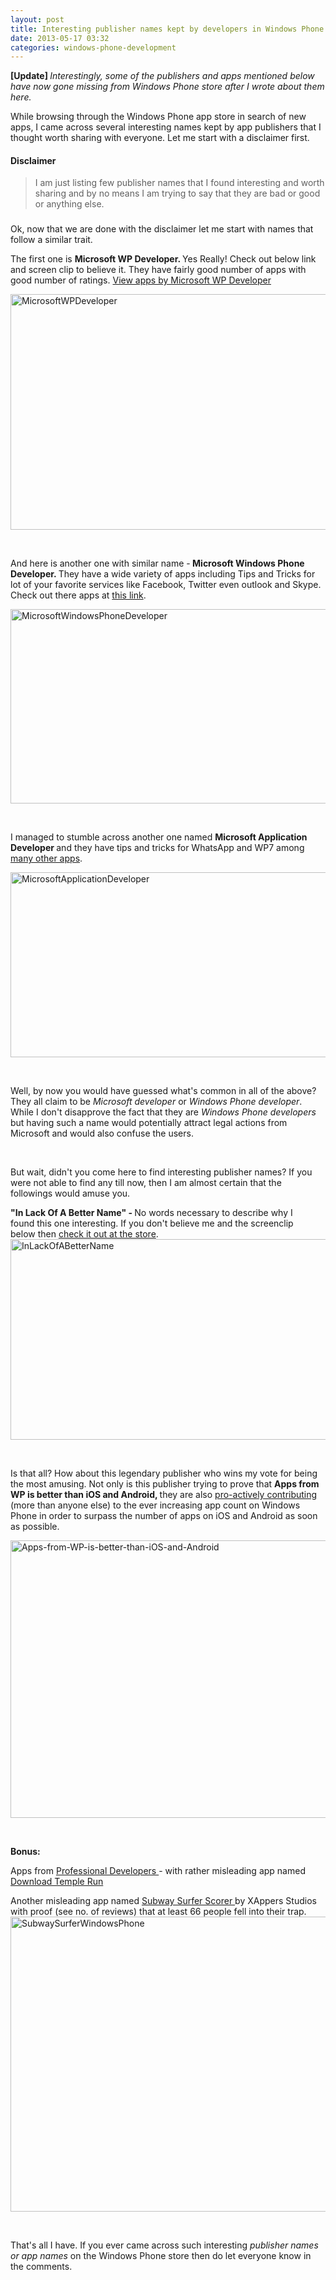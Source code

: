 ```yaml
---
layout: post
title: Interesting publisher names kept by developers in Windows Phone Store
date: 2013-05-17 03:32
categories: windows-phone-development
---
```

<strong>[Update] </strong><em>Interestingly, some of the publishers and apps mentioned below have now gone missing from Windows Phone store after I wrote about them here. </em>

While browsing through the Windows Phone app store in search of new apps, I came across several interesting names kept by app publishers that I thought worth sharing with everyone. Let me start with a disclaimer first.
<h4>Disclaimer</h4>
<blockquote>I am just listing few publisher names that I found interesting and worth sharing and by no means I am trying to say that they are bad or good or anything else.</blockquote>
<h3></h3>
Ok, now that we are done with the disclaimer let me start with names that follow a similar trait.

The first one is <strong>Microsoft WP Developer. </strong>Yes Really! Check out below link and screen clip to believe it. They have fairly good number of apps with good number of ratings. <a title="View apps by Microsoft WP Developer " href="http://www.windowsphone.com/en-US/store/publishers?publisherId=Microsoft%2BWP%2BDeveloper" target="_blank">View apps by Microsoft WP Developer<strong> </strong></a>

<a href="http://www.windowsphone.com/en-US/store/publishers?publisherId=Microsoft%2BWP%2BDeveloper" target="_blank"><img class="aligncenter size-full wp-image-208" alt="MicrosoftWPDeveloper" src="http://kanishkkunal.in/wp-content/uploads/sites/2/2013/05/MicrosoftWPDeveloper.png" width="619" height="377" /></a>

&nbsp;

And here is another one with similar name -<strong> Microsoft Windows Phone Developer. </strong>They have a wide variety of apps including Tips and Tricks for lot of your favorite services like Facebook, Twitter even outlook and Skype. Check out there apps at <a title="Apps from Microsoft Windows Phone Developer" href="http://www.windowsphone.com/en-US/store/publishers?publisherId=Microsoft%2BWindows%2BPhone%2BDeveloper&amp;appId=71e224a5-544f-4940-a445-38c8e6461f0f" target="_blank">this link</a>.

<a title="Apps from Microsoft Windows Phone Developer" href="http://www.windowsphone.com/en-US/store/publishers?publisherId=Microsoft%2BWindows%2BPhone%2BDeveloper&amp;appId=71e224a5-544f-4940-a445-38c8e6461f0f" target="_blank"><img class="aligncenter size-full wp-image-209" alt="MicrosoftWindowsPhoneDeveloper" src="http://kanishkkunal.in/wp-content/uploads/sites/2/2013/05/MicrosoftWindowsPhoneDeveloper.png" width="852" height="311" /></a>

&nbsp;

I managed to stumble across another one named <strong>Microsoft Application Developer </strong>and they have tips and tricks for WhatsApp and WP7 among <a title="Apps from Microsoft Application Developer" href="http://www.windowsphone.com/en-US/store/publishers?publisherId=Microsoft%2BApplication%2BDeveloper&amp;appId=57235306-db14-4a9f-97ad-9d87b4d1912c" target="_blank">many other apps</a>.

<a title="Apps from Microsoft Application Developer" href="http://www.windowsphone.com/en-US/store/publishers?publisherId=Microsoft%2BApplication%2BDeveloper&amp;appId=57235306-db14-4a9f-97ad-9d87b4d1912c" target="_blank"><img class="aligncenter size-full wp-image-211" alt="MicrosoftApplicationDeveloper" src="http://kanishkkunal.in/wp-content/uploads/sites/2/2013/05/MicrosoftApplicationDeveloper.png" width="799" height="296" /></a>

&nbsp;

Well, by now you would have guessed what's common in all of the above? They all claim to be <em>Microsoft developer</em> or <em>Windows Phone developer</em>. While I don't disapprove the fact that they are <em>Windows Phone developers</em> but having such a name would potentially attract legal actions from Microsoft and would also confuse the users.

&nbsp;

But wait, didn't you come here to find interesting publisher names? If you were not able to find any till now, then I am almost certain that the followings would amuse you.

<strong>"In Lack Of A Better Name" - </strong>No words necessary to describe why I found this one interesting. If you don't believe me and the screenclip below then <a title="Apps from In Lack Of A Better Name" href="http://www.windowsphone.com/en-US/store/publishers?publisherId=In%2BLack%2BOf%2BA%2BBetter%2BName&amp;appId=6fca5cff-0dc4-4aad-bc77-0882f8810b65" target="_blank">check it out at the store</a>.<a title="Apps from In Lack Of A Better Name" href="http://www.windowsphone.com/en-US/store/publishers?publisherId=In%2BLack%2BOf%2BA%2BBetter%2BName&amp;appId=6fca5cff-0dc4-4aad-bc77-0882f8810b65" target="_blank"><img class="aligncenter size-full wp-image-212" alt="InLackOfABetterName" src="http://kanishkkunal.in/wp-content/uploads/sites/2/2013/05/InLackOfABetterName.png" width="824" height="321" /></a>

&nbsp;

Is that all? How about this legendary publisher who wins my vote for being the most amusing. Not only is this publisher trying to prove that <strong>Apps from WP is better than iOS and Android, </strong>they are also <a title="Apps from WP is better than iOS and Android" href="http://www.windowsphone.com/en-us/store/publishers?publisherId=WP%2Bis%2Bbetter%2Bthan%2BiOS%2Band%2BAndroid" target="_blank">pro-actively contributing</a> (more than anyone else) to the ever increasing app count on Windows Phone in order to surpass the number of apps on iOS and Android as soon as possible.

<a title="Apps from WP is better than iOS and Android" href="http://www.windowsphone.com/en-us/store/publishers?publisherId=WP%2Bis%2Bbetter%2Bthan%2BiOS%2Band%2BAndroid" target="_blank"><img class="aligncenter size-full wp-image-216" alt="Apps-from-WP-is-better-than-iOS-and-Android" src="http://kanishkkunal.in/wp-content/uploads/sites/2/2013/05/Apps-from-WP-is-better-than-iOS-and-Android.png" width="749" height="444" /></a>

&nbsp;

<strong>Bonus:</strong>

Apps from <a title="Apps from Professional Developers" href="http://www.windowsphone.com/en-US/store/publishers?publisherId=Professional%2BDevelopers&amp;appId=f15f407e-5c42-4110-9858-03c29abce0de" target="_blank">Professional Developers </a>- with rather misleading app named <a title="Download Temple Run" href="http://www.windowsphone.com/en-us/store/app/download-temple-run/f15f407e-5c42-4110-9858-03c29abce0de" target="_blank">Download Temple Run</a>

Another misleading app named <a title="Subway Surfer Scorer" href="http://www.windowsphone.com/en-us/store/app/subway-surfer-scorer/11ac75c6-e35b-4b05-9855-da36695e58c2" target="_blank">Subway Surfer Scorer </a>by XAppers Studios with proof (see no. of reviews) that at least 66 people fell into their trap.<a title="Subway Surfer Scorer in Windows Phone Store" href="http://www.windowsphone.com/en-us/store/app/subway-surfer-scorer/11ac75c6-e35b-4b05-9855-da36695e58c2" target="_blank"><img class="aligncenter size-full wp-image-223" alt="SubwaySurferWindowsPhone" src="http://kanishkkunal.in/wp-content/uploads/sites/2/2013/05/SubwaySurferWindowsPhone.png" width="527" height="472" /></a>

&nbsp;

That's all I have. If you ever came across such interesting <em>publisher names or app names</em> on the Windows Phone store then do let everyone know in the comments.

&nbsp;
